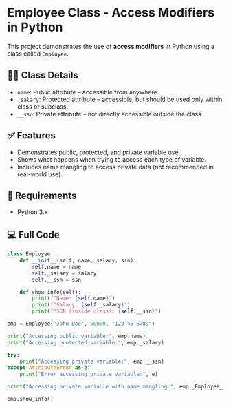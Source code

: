 # Employee Class - Access Modifiers in Python

This project demonstrates the use of **access modifiers** in Python using a class called `Employee`.

## 👨‍💼 Class Details

- `name`: Public attribute – accessible from anywhere.
- `_salary`: Protected attribute – accessible, but should be used only within class or subclass.
- `__ssn`: Private attribute – not directly accessible outside the class.

## ✅ Features

- Demonstrates public, protected, and private variable use.
- Shows what happens when trying to access each type of variable.
- Includes name mangling to access private data (not recommended in real-world use).

## 🧰 Requirements

- Python 3.x

## 💻 Full Code

```python
class Employee:
    def __init__(self, name, salary, ssn):
        self.name = name
        self._salary = salary
        self.__ssn = ssn

    def show_info(self):
        print(f"Name: {self.name}")
        print(f"Salary: {self._salary}")
        print(f"SSN (inside class): {self.__ssn}")

emp = Employee("John Doe", 50000, "123-45-6789")

print("Accessing public variable:", emp.name)
print("Accessing protected variable:", emp._salary)

try:
    print("Accessing private variable:", emp.__ssn)
except AttributeError as e:
    print("Error accessing private variable:", e)

print("Accessing private variable with name mangling:", emp._Employee__ssn)

emp.show_info()
